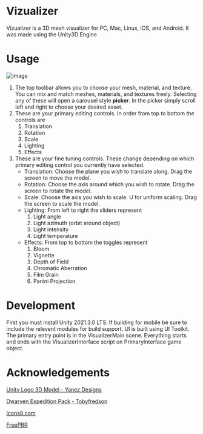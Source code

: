 # Vizualizer
Vizualizer is a 3D mesh visualizer for PC, Mac, Linux, iOS, and Android. It was made using the Unity3D Engine

# Usage
![image](https://user-images.githubusercontent.com/7050512/180479486-490ae5d5-3985-4c07-9fc7-9fa056ce6de3.png)

1. The top toolbar allows you to choose your mesh, material, and texture. You can mix and match meshes, materials, and textures freely. Selecting any of these will open a carousel style **picker**. In the picker simply scroll left and right to choose your desired asset.
2. These are your primary editing controls. In order from top to bottom the controls are
    1. Translation
    2. Rotation
    3. Scale
    4. Lighting
    5. Effects
3. These are your fine tuning controls. These change depending on which primary editing control you currently have selected.
    - Translation: Choose the plane you wish to translate along. Drag the screen to move the model.
    - Rotation: Choose the axis around which you wish to rotate. Drag the screen to rotate the model.
    - Scale: Choose the axis you wish to scale. U for uniform scaling. Drag the screen to scale the model.
    - Lighting: From left to right the sliders represent
        1. Light angle
        2. Light azimuth (orbit around object)
        3. Light intensity
        4. Light temperature
    - Effects: From top to bottom the toggles represent
        1. Bloom
        2. Vignette
        3. Depth of Field
        4. Chromatic Aberration
        5. Film Grain
        6. Panini Projection

# Development
First you must install Unity 2021.3.0 LTS. If building for mobile be sure to include the relevent modules for build support. UI is built using UI Toolkit. The primary entry point is in the VisualizerMain scene. Everything starts and ends with the VisualizerInterface script on PrimaryInterface game object.

# Acknowledgements

[Unity Logo 3D Model - Yanez Designs](https://sketchfab.com/3d-models/unity-logo-a9299dd053cb46a0b2dfcffd378f1088)

[Dwarven Expedition Pack - Tobyfredson](https://assetstore.unity.com/packages/3d/environments/dungeons/dwarven-expedition-pack-154571)

[Icons8.com](https://icons8.com/)

[FreePBR](https://freepbr.com/)
